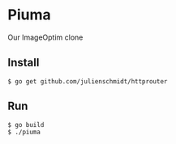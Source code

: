 # Piuma

Our ImageOptim clone

## Install

    $ go get github.com/julienschmidt/httprouter

## Run

    $ go build
    $ ./piuma
